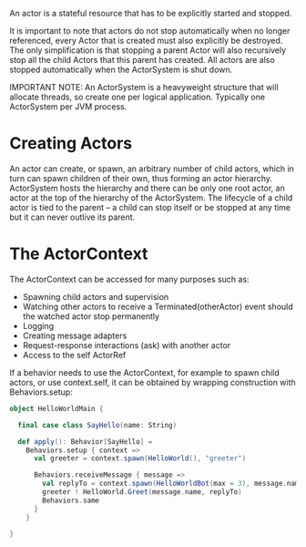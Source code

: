 An actor is a stateful resource that has to be explicitly started and stopped.

It is important to note that actors do not stop automatically when no longer referenced, every Actor that is created must also explicitly be destroyed. 
The only simplification is that stopping a parent Actor will also recursively stop all the child Actors that this parent has created. 
All actors are also stopped automatically when the ActorSystem is shut down.

IMPORTANT NOTE: An ActorSystem is a heavyweight structure that will allocate threads, so create one per logical application. Typically one ActorSystem per JVM process.

# Creating Actors

An actor can create, or spawn, an arbitrary number of child actors, which in turn can spawn children of their own, thus forming an actor hierarchy.
ActorSystem hosts the hierarchy and there can be only one root actor, an actor at the top of the hierarchy of the ActorSystem.
The lifecycle of a child actor is tied to the parent – a child can stop itself or be stopped at any time but it can never outlive its parent.

# The ActorContext
The ActorContext can be accessed for many purposes such as:
- Spawning child actors and supervision
- Watching other actors to receive a Terminated(otherActor) event should the watched actor stop permanently
- Logging
- Creating message adapters
- Request-response interactions (ask) with another actor
- Access to the self ActorRef

If a behavior needs to use the ActorContext, for example to spawn child actors, or use context.self, it can be obtained by wrapping construction with Behaviors.setup:
```scala
object HelloWorldMain {

  final case class SayHello(name: String)

  def apply(): Behavior[SayHello] =
    Behaviors.setup { context =>
      val greeter = context.spawn(HelloWorld(), "greeter")

      Behaviors.receiveMessage { message =>
        val replyTo = context.spawn(HelloWorldBot(max = 3), message.name)
        greeter ! HelloWorld.Greet(message.name, replyTo)
        Behaviors.same
      }
    }

}
```